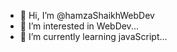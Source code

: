 - 👋 Hi, I’m @hamzaShaikhWebDev
- 👀 I’m interested in WebDev...
- 🌱 I’m currently learning javaScript...
<!---
hamzaShaikhWebDev/hamzaShaikhWebDev is a ✨ special ✨ repository because its `README.md` (this file) appears on your GitHub profile.
You can click the Preview link to take a look at your changes.
--->
